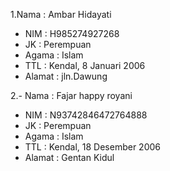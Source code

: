 1.Nama   : Ambar Hidayati
 - NIM    : H985274927268
  - JK     : Perempuan
 - Agama  : Islam
  - TTL    : Kendal, 8 Januari 2006
  - Alamat : jln.Dawung

 2.- Nama   : Fajar happy royani
- NIM      : N93742846472764888
- JK       : Perempuan
- Agama    : Islam
- TTL      : Kendal, 18 Desember 2006
- Alamat   : Gentan Kidul
